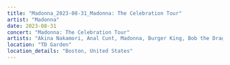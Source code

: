 ```yaml
---
title: "Madonna_2023-08-31_Madonna: The Celebration Tour"
artist: "Madonna"
date: 2023-08-31
concert: "Madonna: The Celebration Tour"
artists: "Akina Nakamori, Anal Cunt, Madonna, Burger King, Bob the Drag Queen"
location: "TD Garden"
location_details: "Boston, United States"
---
```

